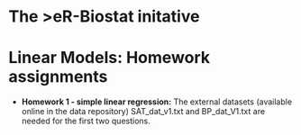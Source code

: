 # The >eR-Biostat initative
# Linear Models: Homework assignments

* **Homework 1 - simple linear regression:** The external datasets (available online in the data repository) SAT_dat_v1.txt and BP_dat_V1.txt are needed for the first two questions.
